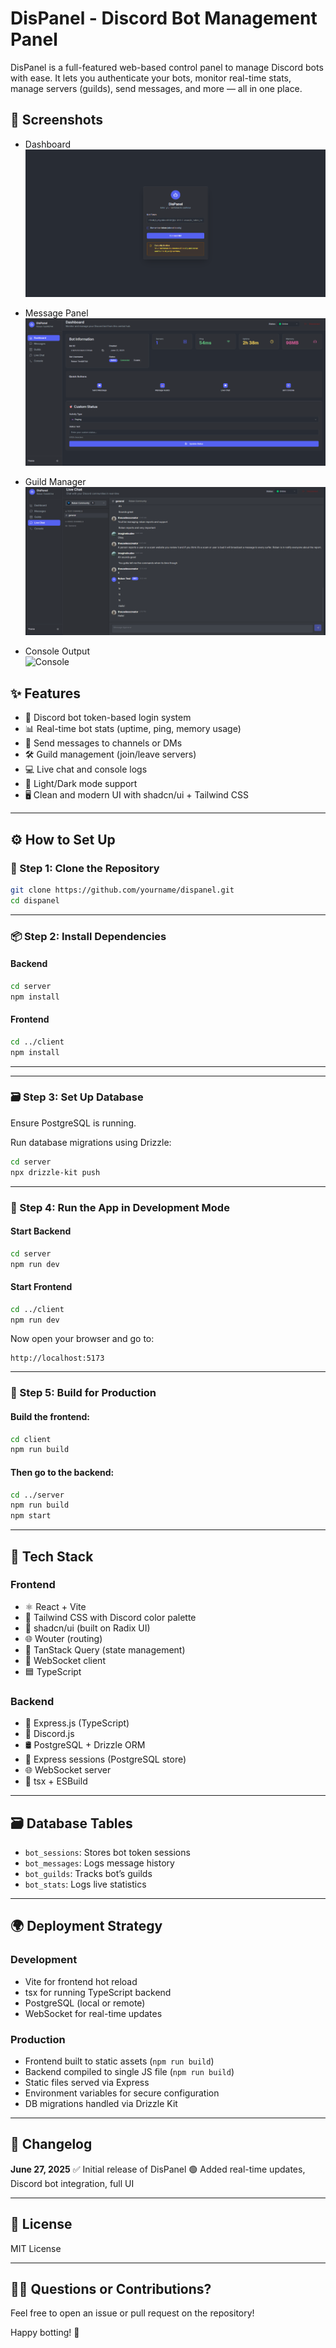 
# DisPanel - Discord Bot Management Panel

DisPanel is a full-featured web-based control panel to manage Discord bots with ease. It lets you authenticate your bots, monitor real-time stats, manage servers (guilds), send messages, and more — all in one place.


## 📸 Screenshots

- Dashboard  
  ![Dashboard](images/image1.png)

- Message Panel  
  ![Message Panel](images/image2.png)

- Guild Manager  
  ![Guild Manager](images/image3.png)

- Console Output  
  ![Console](images/image4.png)


## ✨ Features

- 🔐 Discord bot token-based login system  
- 📊 Real-time bot stats (uptime, ping, memory usage)  
- 💬 Send messages to channels or DMs  
- 🛠 Guild management (join/leave servers)  
- 💻 Live chat and console logs  
- 🌙 Light/Dark mode support  
- 🖥️ Clean and modern UI with shadcn/ui + Tailwind CSS  

---

## ⚙️ How to Set Up

### 🧱 Step 1: Clone the Repository

```bash
git clone https://github.com/yourname/dispanel.git
cd dispanel
````

---

### 📦 Step 2: Install Dependencies

#### Backend

```bash
cd server
npm install
```

#### Frontend

```bash
cd ../client
npm install
```

---


---

### 🗃 Step 3: Set Up Database

Ensure PostgreSQL is running.

Run database migrations using Drizzle:

```bash
cd server
npx drizzle-kit push
```

---

### 🧪 Step 4: Run the App in Development Mode

#### Start Backend

```bash
cd server
npm run dev
```

#### Start Frontend

```bash
cd ../client
npm run dev
```

Now open your browser and go to:

```
http://localhost:5173
```

---

### 🚀 Step 5: Build for Production

#### Build the frontend:

```bash
cd client
npm run build
```

#### Then go to the backend:

```bash
cd ../server
npm run build
npm start
```

---

## 🧠 Tech Stack

### Frontend

* ⚛️ React + Vite
* 🎨 Tailwind CSS with Discord color palette
* 🧩 shadcn/ui (built on Radix UI)
* 🌐 Wouter (routing)
* 🔁 TanStack Query (state management)
* 🔌 WebSocket client
* 🟦 TypeScript

### Backend

* 🧠 Express.js (TypeScript)
* 🤖 Discord.js
* 🛢 PostgreSQL + Drizzle ORM
* 🧵 Express sessions (PostgreSQL store)
* 🌐 WebSocket server
* 🧰 tsx + ESBuild

---

## 🗃️ Database Tables

* `bot_sessions`: Stores bot token sessions
* `bot_messages`: Logs message history
* `bot_guilds`: Tracks bot’s guilds
* `bot_stats`: Logs live statistics

---

## 🌍 Deployment Strategy

### Development

* Vite for frontend hot reload
* tsx for running TypeScript backend
* PostgreSQL (local or remote)
* WebSocket for real-time updates

### Production

* Frontend built to static assets (`npm run build`)
* Backend compiled to single JS file (`npm run build`)
* Static files served via Express
* Environment variables for secure configuration
* DB migrations handled via Drizzle Kit

---

## 📅 Changelog

**June 27, 2025**
✅ Initial release of DisPanel
🟢 Added real-time updates, Discord bot integration, full UI

---

## 📄 License

MIT License

---

## 🙋‍♂️ Questions or Contributions?

Feel free to open an issue or pull request on the repository!

Happy botting! 🤖

